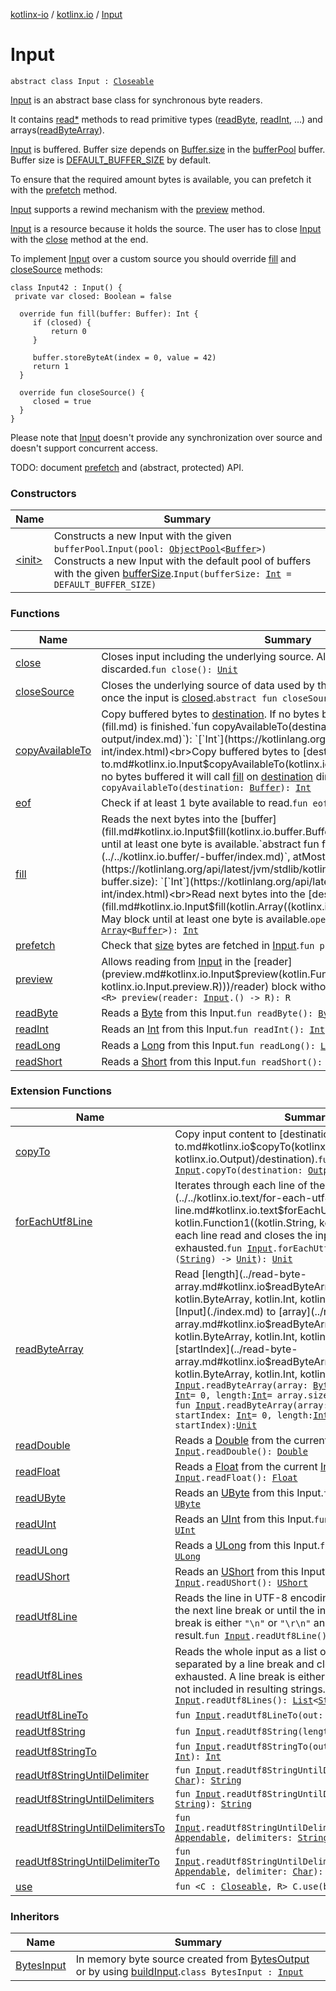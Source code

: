 [kotlinx-io](../../index.md) / [kotlinx.io](../index.md) / [Input](./index.md)

# Input

`abstract class Input : `[`Closeable`](../-closeable/index.md)

[Input](./index.md) is an abstract base class for synchronous byte readers.

It contains [read*](#) methods to read primitive types ([readByte](read-byte.md), [readInt](read-int.md), ...) and arrays([readByteArray](../read-byte-array.md)).

[Input](./index.md) is buffered. Buffer size depends on [Buffer.size](../../kotlinx.io.buffer/-buffer/size.md) in the [bufferPool](#) buffer.
Buffer size is [DEFAULT_BUFFER_SIZE](#) by default.

To ensure that the required amount bytes is available, you can prefetch it with the [prefetch](prefetch.md) method.

[Input](./index.md) supports a rewind mechanism with the [preview](preview.md) method.

[Input](./index.md) is a resource because it holds the source. The user has to close [Input](./index.md) with the [close](close.md) method at the end.

To implement [Input](./index.md) over a custom source you should override [fill](fill.md) and [closeSource](close-source.md) methods:

```
class Input42 : Input() {
 private var closed: Boolean = false

  override fun fill(buffer: Buffer): Int {
     if (closed) {
         return 0
     }

     buffer.storeByteAt(index = 0, value = 42)
     return 1
  }

  override fun closeSource() {
     closed = true
  }
}
```

Please note that [Input](./index.md) doesn't provide any synchronization over source and doesn't support concurrent access.

TODO: document [prefetch](prefetch.md) and (abstract, protected) API.

### Constructors

| Name | Summary |
|---|---|
| [&lt;init&gt;](-init-.md) | Constructs a new Input with the given `bufferPool`.`Input(pool: `[`ObjectPool`](../../kotlinx.io.pool/-object-pool/index.md)`<`[`Buffer`](../../kotlinx.io.buffer/-buffer/index.md)`>)`<br>Constructs a new Input with the default pool of buffers with the given [bufferSize](-init-.md#kotlinx.io.Input$<init>(kotlin.Int)/bufferSize).`Input(bufferSize: `[`Int`](https://kotlinlang.org/api/latest/jvm/stdlib/kotlin/-int/index.html)` = DEFAULT_BUFFER_SIZE)` |

### Functions

| Name | Summary |
|---|---|
| [close](close.md) | Closes input including the underlying source. All pending bytes will be discarded.`fun close(): `[`Unit`](https://kotlinlang.org/api/latest/jvm/stdlib/kotlin/-unit/index.html) |
| [closeSource](close-source.md) | Closes the underlying source of data used by this input. This method is invoked once the input is [closed](close.md).`abstract fun closeSource(): `[`Unit`](https://kotlinlang.org/api/latest/jvm/stdlib/kotlin/-unit/index.html) |
| [copyAvailableTo](copy-available-to.md) | Copy buffered bytes to [destination](copy-available-to.md#kotlinx.io.Input$copyAvailableTo(kotlinx.io.Output)/destination). If no bytes buffered it will block until [fill](fill.md) is finished.`fun copyAvailableTo(destination: `[`Output`](../-output/index.md)`): `[`Int`](https://kotlinlang.org/api/latest/jvm/stdlib/kotlin/-int/index.html)<br>Copy buffered bytes to [destination](copy-available-to.md#kotlinx.io.Input$copyAvailableTo(kotlinx.io.buffer.Buffer)/destination). If no bytes buffered it will call [fill](fill.md) on [destination](copy-available-to.md#kotlinx.io.Input$copyAvailableTo(kotlinx.io.buffer.Buffer)/destination) directly.`fun copyAvailableTo(destination: `[`Buffer`](../../kotlinx.io.buffer/-buffer/index.md)`): `[`Int`](https://kotlinlang.org/api/latest/jvm/stdlib/kotlin/-int/index.html) |
| [eof](eof.md) | Check if at least 1 byte available to read.`fun eof(): `[`Boolean`](https://kotlinlang.org/api/latest/jvm/stdlib/kotlin/-boolean/index.html) |
| [fill](fill.md) | Reads the next bytes into the [buffer](fill.md#kotlinx.io.Input$fill(kotlinx.io.buffer.Buffer, kotlin.Int)/buffer) May block until at least one byte is available.`abstract fun fill(buffer: `[`Buffer`](../../kotlinx.io.buffer/-buffer/index.md)`, atMost: `[`Int`](https://kotlinlang.org/api/latest/jvm/stdlib/kotlin/-int/index.html)` = buffer.size): `[`Int`](https://kotlinlang.org/api/latest/jvm/stdlib/kotlin/-int/index.html)<br>Read next bytes into the [destinations](fill.md#kotlinx.io.Input$fill(kotlin.Array((kotlinx.io.buffer.Buffer)))/destinations). May block until at least one byte is available.`open fun fill(destinations: `[`Array`](https://kotlinlang.org/api/latest/jvm/stdlib/kotlin/-array/index.html)`<`[`Buffer`](../../kotlinx.io.buffer/-buffer/index.md)`>): `[`Int`](https://kotlinlang.org/api/latest/jvm/stdlib/kotlin/-int/index.html) |
| [prefetch](prefetch.md) | Check that [size](prefetch.md#kotlinx.io.Input$prefetch(kotlin.Int)/size) bytes are fetched in [Input](./index.md).`fun prefetch(size: `[`Int`](https://kotlinlang.org/api/latest/jvm/stdlib/kotlin/-int/index.html)`): `[`Boolean`](https://kotlinlang.org/api/latest/jvm/stdlib/kotlin/-boolean/index.html) |
| [preview](preview.md) | Allows reading from [Input](./index.md) in the [reader](preview.md#kotlinx.io.Input$preview(kotlin.Function1((kotlinx.io.Input, kotlinx.io.Input.preview.R)))/reader) block without consuming its content.`fun <R> preview(reader: `[`Input`](./index.md)`.() -> R): R` |
| [readByte](read-byte.md) | Reads a [Byte](https://kotlinlang.org/api/latest/jvm/stdlib/kotlin/-byte/index.html) from this Input.`fun readByte(): `[`Byte`](https://kotlinlang.org/api/latest/jvm/stdlib/kotlin/-byte/index.html) |
| [readInt](read-int.md) | Reads an [Int](https://kotlinlang.org/api/latest/jvm/stdlib/kotlin/-int/index.html) from this Input.`fun readInt(): `[`Int`](https://kotlinlang.org/api/latest/jvm/stdlib/kotlin/-int/index.html) |
| [readLong](read-long.md) | Reads a [Long](https://kotlinlang.org/api/latest/jvm/stdlib/kotlin/-long/index.html) from this Input.`fun readLong(): `[`Long`](https://kotlinlang.org/api/latest/jvm/stdlib/kotlin/-long/index.html) |
| [readShort](read-short.md) | Reads a [Short](https://kotlinlang.org/api/latest/jvm/stdlib/kotlin/-short/index.html) from this Input.`fun readShort(): `[`Short`](https://kotlinlang.org/api/latest/jvm/stdlib/kotlin/-short/index.html) |

### Extension Functions

| Name | Summary |
|---|---|
| [copyTo](../copy-to.md) | Copy input content to [destination](../copy-to.md#kotlinx.io$copyTo(kotlinx.io.Input, kotlinx.io.Output)/destination).`fun `[`Input`](./index.md)`.copyTo(destination: `[`Output`](../-output/index.md)`): `[`Int`](https://kotlinlang.org/api/latest/jvm/stdlib/kotlin/-int/index.html) |
| [forEachUtf8Line](../../kotlinx.io.text/for-each-utf8-line.md) | Iterates through each line of the input, calls [action](../../kotlinx.io.text/for-each-utf8-line.md#kotlinx.io.text$forEachUtf8Line(kotlinx.io.Input, kotlin.Function1((kotlin.String, kotlin.Unit)))/action) for each line read and closes the input when it is exhausted.`fun `[`Input`](./index.md)`.forEachUtf8Line(action: (`[`String`](https://kotlinlang.org/api/latest/jvm/stdlib/kotlin/-string/index.html)`) -> `[`Unit`](https://kotlinlang.org/api/latest/jvm/stdlib/kotlin/-unit/index.html)`): `[`Unit`](https://kotlinlang.org/api/latest/jvm/stdlib/kotlin/-unit/index.html) |
| [readByteArray](../read-byte-array.md) | Read [length](../read-byte-array.md#kotlinx.io$readByteArray(kotlinx.io.Input, kotlin.ByteArray, kotlin.Int, kotlin.Int)/length) bytes from [Input](./index.md) to [array](../read-byte-array.md#kotlinx.io$readByteArray(kotlinx.io.Input, kotlin.ByteArray, kotlin.Int, kotlin.Int)/array) from [startIndex](../read-byte-array.md#kotlinx.io$readByteArray(kotlinx.io.Input, kotlin.ByteArray, kotlin.Int, kotlin.Int)/startIndex).`fun `[`Input`](./index.md)`.readByteArray(array: `[`ByteArray`](https://kotlinlang.org/api/latest/jvm/stdlib/kotlin/-byte-array/index.html)`, startIndex: `[`Int`](https://kotlinlang.org/api/latest/jvm/stdlib/kotlin/-int/index.html)` = 0, length: `[`Int`](https://kotlinlang.org/api/latest/jvm/stdlib/kotlin/-int/index.html)` = array.size - startIndex): `[`Unit`](https://kotlinlang.org/api/latest/jvm/stdlib/kotlin/-unit/index.html)<br>`fun `[`Input`](./index.md)`.readByteArray(array: `[`UByteArray`](https://kotlinlang.org/api/latest/jvm/stdlib/kotlin/-u-byte-array/index.html)`, startIndex: `[`Int`](https://kotlinlang.org/api/latest/jvm/stdlib/kotlin/-int/index.html)` = 0, length: `[`Int`](https://kotlinlang.org/api/latest/jvm/stdlib/kotlin/-int/index.html)` = array.size - startIndex): `[`Unit`](https://kotlinlang.org/api/latest/jvm/stdlib/kotlin/-unit/index.html) |
| [readDouble](../read-double.md) | Reads a [Double](https://kotlinlang.org/api/latest/jvm/stdlib/kotlin/-double/index.html) from the current [Input](./index.md).`fun `[`Input`](./index.md)`.readDouble(): `[`Double`](https://kotlinlang.org/api/latest/jvm/stdlib/kotlin/-double/index.html) |
| [readFloat](../read-float.md) | Reads a [Float](https://kotlinlang.org/api/latest/jvm/stdlib/kotlin/-float/index.html) from the current [Input](./index.md).`fun `[`Input`](./index.md)`.readFloat(): `[`Float`](https://kotlinlang.org/api/latest/jvm/stdlib/kotlin/-float/index.html) |
| [readUByte](../read-u-byte.md) | Reads an [UByte](https://kotlinlang.org/api/latest/jvm/stdlib/kotlin/-u-byte/index.html) from this Input.`fun `[`Input`](./index.md)`.readUByte(): `[`UByte`](https://kotlinlang.org/api/latest/jvm/stdlib/kotlin/-u-byte/index.html) |
| [readUInt](../read-u-int.md) | Reads an [UInt](https://kotlinlang.org/api/latest/jvm/stdlib/kotlin/-u-int/index.html) from this Input.`fun `[`Input`](./index.md)`.readUInt(): `[`UInt`](https://kotlinlang.org/api/latest/jvm/stdlib/kotlin/-u-int/index.html) |
| [readULong](../read-u-long.md) | Reads a [ULong](https://kotlinlang.org/api/latest/jvm/stdlib/kotlin/-u-long/index.html) from this Input.`fun `[`Input`](./index.md)`.readULong(): `[`ULong`](https://kotlinlang.org/api/latest/jvm/stdlib/kotlin/-u-long/index.html) |
| [readUShort](../read-u-short.md) | Reads an [UShort](https://kotlinlang.org/api/latest/jvm/stdlib/kotlin/-u-short/index.html) from this Input.`fun `[`Input`](./index.md)`.readUShort(): `[`UShort`](https://kotlinlang.org/api/latest/jvm/stdlib/kotlin/-u-short/index.html) |
| [readUtf8Line](../../kotlinx.io.text/read-utf8-line.md) | Reads the line in UTF-8 encoding from the input until the next line break or until the input is exhausted. A line break is either `"\n"` or `"\r\n"` and is not included in the result.`fun `[`Input`](./index.md)`.readUtf8Line(): `[`String`](https://kotlinlang.org/api/latest/jvm/stdlib/kotlin/-string/index.html) |
| [readUtf8Lines](../../kotlinx.io.text/read-utf8-lines.md) | Reads the whole input as a list of UTF-8 encoded lines separated by a line break and closes the input when it is exhausted. A line break is either `"\n"` or `"\r\n"` and is not included in resulting strings.`fun `[`Input`](./index.md)`.readUtf8Lines(): `[`List`](https://kotlinlang.org/api/latest/jvm/stdlib/kotlin.collections/-list/index.html)`<`[`String`](https://kotlinlang.org/api/latest/jvm/stdlib/kotlin/-string/index.html)`>` |
| [readUtf8LineTo](../../kotlinx.io.text/read-utf8-line-to.md) | `fun `[`Input`](./index.md)`.readUtf8LineTo(out: `[`Appendable`](https://kotlinlang.org/api/latest/jvm/stdlib/kotlin.text/-appendable/index.html)`): `[`Unit`](https://kotlinlang.org/api/latest/jvm/stdlib/kotlin/-unit/index.html) |
| [readUtf8String](../../kotlinx.io.text/read-utf8-string.md) | `fun `[`Input`](./index.md)`.readUtf8String(length: `[`Int`](https://kotlinlang.org/api/latest/jvm/stdlib/kotlin/-int/index.html)`): `[`String`](https://kotlinlang.org/api/latest/jvm/stdlib/kotlin/-string/index.html) |
| [readUtf8StringTo](../../kotlinx.io.text/read-utf8-string-to.md) | `fun `[`Input`](./index.md)`.readUtf8StringTo(out: `[`Appendable`](https://kotlinlang.org/api/latest/jvm/stdlib/kotlin.text/-appendable/index.html)`, length: `[`Int`](https://kotlinlang.org/api/latest/jvm/stdlib/kotlin/-int/index.html)`): `[`Int`](https://kotlinlang.org/api/latest/jvm/stdlib/kotlin/-int/index.html) |
| [readUtf8StringUntilDelimiter](../../kotlinx.io.text/read-utf8-string-until-delimiter.md) | `fun `[`Input`](./index.md)`.readUtf8StringUntilDelimiter(delimiter: `[`Char`](https://kotlinlang.org/api/latest/jvm/stdlib/kotlin/-char/index.html)`): `[`String`](https://kotlinlang.org/api/latest/jvm/stdlib/kotlin/-string/index.html) |
| [readUtf8StringUntilDelimiters](../../kotlinx.io.text/read-utf8-string-until-delimiters.md) | `fun `[`Input`](./index.md)`.readUtf8StringUntilDelimiters(delimiters: `[`String`](https://kotlinlang.org/api/latest/jvm/stdlib/kotlin/-string/index.html)`): `[`String`](https://kotlinlang.org/api/latest/jvm/stdlib/kotlin/-string/index.html) |
| [readUtf8StringUntilDelimitersTo](../../kotlinx.io.text/read-utf8-string-until-delimiters-to.md) | `fun `[`Input`](./index.md)`.readUtf8StringUntilDelimitersTo(stringBuilder: `[`Appendable`](https://kotlinlang.org/api/latest/jvm/stdlib/kotlin.text/-appendable/index.html)`, delimiters: `[`String`](https://kotlinlang.org/api/latest/jvm/stdlib/kotlin/-string/index.html)`): `[`Int`](https://kotlinlang.org/api/latest/jvm/stdlib/kotlin/-int/index.html) |
| [readUtf8StringUntilDelimiterTo](../../kotlinx.io.text/read-utf8-string-until-delimiter-to.md) | `fun `[`Input`](./index.md)`.readUtf8StringUntilDelimiterTo(stringBuilder: `[`Appendable`](https://kotlinlang.org/api/latest/jvm/stdlib/kotlin.text/-appendable/index.html)`, delimiter: `[`Char`](https://kotlinlang.org/api/latest/jvm/stdlib/kotlin/-char/index.html)`): `[`Int`](https://kotlinlang.org/api/latest/jvm/stdlib/kotlin/-int/index.html) |
| [use](../use.md) | `fun <C : `[`Closeable`](../-closeable/index.md)`, R> C.use(block: (C) -> R): R` |

### Inheritors

| Name | Summary |
|---|---|
| [BytesInput](../../kotlinx.io.bytes/-bytes-input/index.md) | In memory byte source created from [BytesOutput](../../kotlinx.io.bytes/-bytes-output/index.md) or by using [buildInput](../../kotlinx.io.bytes/build-input.md).`class BytesInput : `[`Input`](./index.md) |
